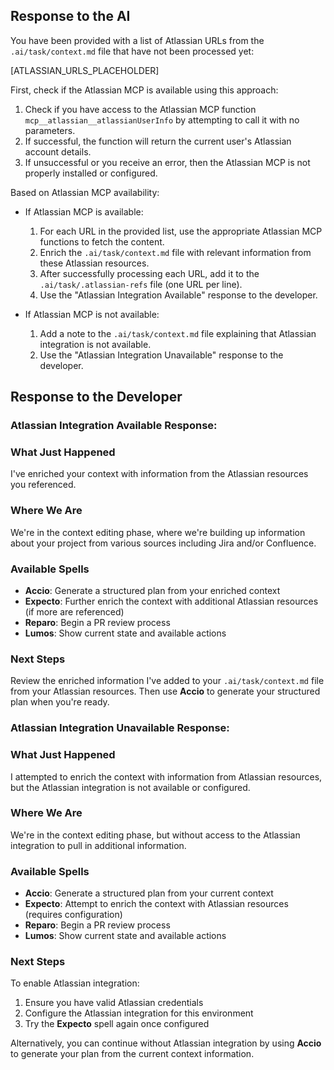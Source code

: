 ## Response to the AI

You have been provided with a list of Atlassian URLs from the `.ai/task/context.md` file that have not been processed yet:

[ATLASSIAN_URLS_PLACEHOLDER]

First, check if the Atlassian MCP is available using this approach:
1. Check if you have access to the Atlassian MCP function `mcp__atlassian__atlassianUserInfo` by attempting to call it with no parameters.
2. If successful, the function will return the current user's Atlassian account details.
3. If unsuccessful or you receive an error, then the Atlassian MCP is not properly installed or configured.

Based on Atlassian MCP availability:
- If Atlassian MCP is available:
  1. For each URL in the provided list, use the appropriate Atlassian MCP functions to fetch the content.
  2. Enrich the `.ai/task/context.md` file with relevant information from these Atlassian resources.
  3. After successfully processing each URL, add it to the `.ai/task/.atlassian-refs` file (one URL per line).
  4. Use the "Atlassian Integration Available" response to the developer.

- If Atlassian MCP is not available:
  1. Add a note to the `.ai/task/context.md` file explaining that Atlassian integration is not available.
  2. Use the "Atlassian Integration Unavailable" response to the developer.

## Response to the Developer

### Atlassian Integration Available Response:

### What Just Happened
I've enriched your context with information from the Atlassian resources you referenced.

### Where We Are
We're in the context editing phase, where we're building up information about your project from various sources including Jira and/or Confluence.

### Available Spells
- **Accio**: Generate a structured plan from your enriched context
- **Expecto**: Further enrich the context with additional Atlassian resources (if more are referenced)
- **Reparo**: Begin a PR review process
- **Lumos**: Show current state and available actions

### Next Steps
Review the enriched information I've added to your `.ai/task/context.md` file from your Atlassian resources. Then use **Accio** to generate your structured plan when you're ready.

### Atlassian Integration Unavailable Response:

### What Just Happened
I attempted to enrich the context with information from Atlassian resources, but the Atlassian integration is not available or configured.

### Where We Are
We're in the context editing phase, but without access to the Atlassian integration to pull in additional information.

### Available Spells
- **Accio**: Generate a structured plan from your current context
- **Expecto**: Attempt to enrich the context with Atlassian resources (requires configuration)
- **Reparo**: Begin a PR review process
- **Lumos**: Show current state and available actions

### Next Steps
To enable Atlassian integration:
1. Ensure you have valid Atlassian credentials
2. Configure the Atlassian integration for this environment
3. Try the **Expecto** spell again once configured

Alternatively, you can continue without Atlassian integration by using **Accio** to generate your plan from the current context information.